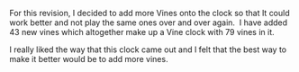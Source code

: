 For this revision, I decided to add more Vines onto the clock so that It could work better and not play the same ones over and over again.  I have added 43 new vines which altogether make up a Vine clock with 79 vines in it.

I really liked the way that this clock came out and I felt that the best way to make it better would be to add more vines.  

